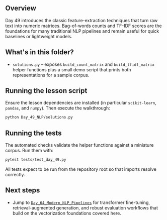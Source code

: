 ## Overview

Day 49 introduces the classic feature-extraction techniques that turn raw
text into numeric matrices. Bag-of-words counts and TF-IDF scores are the
foundations for many traditional NLP pipelines and remain useful for quick
baselines or lightweight models.

## What's in this folder?

- `solutions.py` – exposes `build_count_matrix` and `build_tfidf_matrix`
  helper functions plus a small demo script that prints both
  representations for a sample corpus.

## Running the lesson script

Ensure the lesson dependencies are installed (in particular
`scikit-learn`, `pandas`, and `numpy`). Then execute the walkthrough:

```bash
python Day_49_NLP/solutions.py
```

## Running the tests

The automated checks validate the helper functions against a miniature
corpus. Run them with:

```bash
pytest tests/test_day_49.py
```

All tests expect to be run from the repository root so that imports
resolve correctly.

## Next steps

- Jump to [`Day_64_Modern_NLP_Pipelines`](https://github.com/saint2706/Coding-For-MBA/blob/main/Day_64_Modern_NLP_Pipelines/README.md)
  for transformer fine-tuning, retrieval-augmented generation, and robust
  evaluation workflows that build on the vectorization foundations covered
  here.



## Interactive Notebooks

Run this lesson's code interactively in your browser:

    - [🚀 Launch solutions in JupyterLite](../../jupyterlite/lab?path=Day_49_NLP/solutions.ipynb){{ .md-button .md-button--primary }}

!!! tip "About JupyterLite"
    JupyterLite runs entirely in your browser using WebAssembly. No installation or server required! Note: First launch may take a moment to load.
## Additional Materials

- **solutions.ipynb**  
  [📁 View on GitHub](https://github.com/saint2706/Coding-For-MBA/blob/main/Day_49_NLP/solutions.ipynb){ .md-button } 
  [📓 Open in NBViewer](https://nbviewer.org/github/saint2706/Coding-For-MBA/blob/main/Day_49_NLP/solutions.ipynb){ .md-button } 
  [🚀 Run in Google Colab](https://colab.research.google.com/github/saint2706/Coding-For-MBA/blob/main/Day_49_NLP/solutions.ipynb){ .md-button .md-button--primary } 
  [☁️ Run in Binder](https://mybinder.org/v2/gh/saint2706/Coding-For-MBA/main?filepath=Day_49_NLP/solutions.ipynb){ .md-button }

???+ example "solutions.py"
    [View on GitHub](https://github.com/saint2706/Coding-For-MBA/blob/main/Day_49_NLP/solutions.py)

    ```python title="solutions.py"
    """Utility functions and a demo for bag-of-words and TF-IDF vectorization."""

    import pandas as pd
    from sklearn.feature_extraction.text import CountVectorizer, TfidfVectorizer


    def build_count_matrix(corpus):
        """Return a document-term matrix of raw counts for the given corpus."""

        vectorizer = CountVectorizer()
        matrix = vectorizer.fit_transform(corpus)
        return pd.DataFrame(matrix.toarray(), columns=vectorizer.get_feature_names_out())


    def build_tfidf_matrix(corpus):
        """Return a document-term matrix of TF-IDF scores for the given corpus."""

        vectorizer = TfidfVectorizer()
        matrix = vectorizer.fit_transform(corpus)
        return pd.DataFrame(matrix.toarray(), columns=vectorizer.get_feature_names_out())


    def demo():
        """Print a walkthrough of bag-of-words and TF-IDF representations."""

        corpus = [
            "The quick brown fox jumped over the lazy dog.",
            "The dog was not lazy.",
            "The fox is quick.",
        ]

        print("--- NLP Vectorization Demo ---")
        print("Sample Corpus:")
        for doc in corpus:
            print(f"- '{doc}'")
        print("-" * 30)

        print("\n--- 1. Bag-of-Words (CountVectorizer) ---")
        df_count = build_count_matrix(corpus)
        print("Vocabulary (Feature Names):")
        print(df_count.columns.to_list())
        print("\nDocument-Term Matrix (Counts):")
        print(df_count)
        print("This matrix shows the count of each word in each document.")
        print("-" * 30)

        print("\n--- 2. TF-IDF (TfidfVectorizer) ---")
        df_tfidf = build_tfidf_matrix(corpus)
        print("Vocabulary (Feature Names):")
        print(df_tfidf.columns.to_list())
        print("\nTF-IDF Matrix:")
        print(df_tfidf.round(2))
        print(
            "This matrix shows the TF-IDF score for each word, highlighting important words."
        )
        print("-" * 30)


    if __name__ == "__main__":
        demo()
    ```
